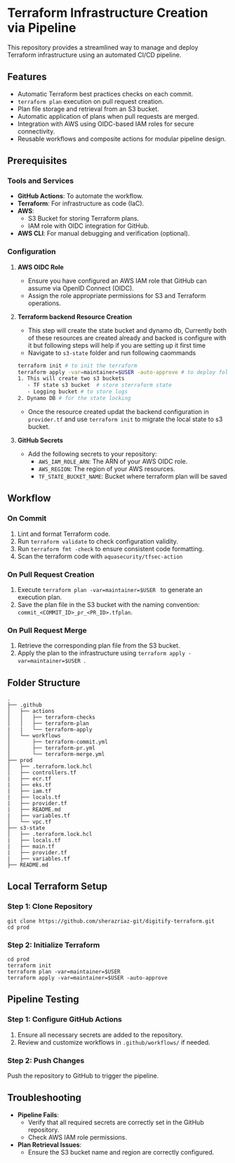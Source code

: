 # Terraform Infrastructure Creation via Pipeline

This repository provides a streamlined way to manage and deploy Terraform infrastructure using an automated CI/CD pipeline.

## Features
- Automatic Terraform best practices checks on each commit.
- `terraform plan` execution on pull request creation.
- Plan file storage and retrieval from an S3 bucket.
- Automatic application of plans when pull requests are merged.
- Integration with AWS using OIDC-based IAM roles for secure connectivity.
- Reusable workflows and composite actions for modular pipeline design.

## Prerequisites

### Tools and Services
- **GitHub Actions**: To automate the workflow.
- **Terraform**: For infrastructure as code (IaC).
- **AWS**:
  - S3 Bucket for storing Terraform plans.
  - IAM role with OIDC integration for GitHub.
- **AWS CLI**: For manual debugging and verification (optional).

### Configuration
1. **AWS OIDC Role**
   - Ensure you have configured an AWS IAM role that GitHub can assume via OpenID Connect (OIDC).
   - Assign the role appropriate permissions for S3 and Terraform operations.

2. **Terraform backend Resource Creation**
   - This step will create the state bucket and dynamo db, Currently both of these resources are created already and backed is configure with it but following steps will help if you are setting up it first time
   - Navigate to `s3-state` folder and run following caommands
   ```bash
   terraform init # to init the terraform
   terraform apply -var=maintainer=$USER -auto-approve # to deploy following
   1. This will create two s3 buckets
      - TF state s3 bucket  # store sterraform state
      - Logging bucket # to store logs
   2. Dynamo DB # for the state locking
   ```
   - Once the resource created updat the backend configuration in `provider.tf` and use `terraform init` to migrate the local state to s3 bucket.

3. **GitHub Secrets**
   - Add the following secrets to your repository:
     - `AWS_IAM_ROLE_ARN`: The ARN of your AWS OIDC role.
     - `AWS_REGION`: The region of your AWS resources.
     - `TF_STATE_BUCKET_NAME`: Bucket where terraform plan will be saved

## Workflow

### On Commit
1. Lint and format Terraform code.
2. Run `terraform validate` to check configuration validity.
3. Run `terraform fmt -check` to ensure consistent code formatting.
4. Scan the terraform code with `aquasecurity/tfsec-action`

### On Pull Request Creation
1. Execute `terraform plan -var=maintainer=$USER ` to generate an execution plan.
2. Save the plan file in the S3 bucket with the naming convention:
   `commit_<COMMIT_ID>_pr_<PR_ID>.tfplan`.

### On Pull Request Merge
1. Retrieve the corresponding plan file from the S3 bucket.
2. Apply the plan to the infrastructure using `terraform apply -var=maintainer=$USER `.

## Folder Structure
```
.
├── .github
│   ├── actions
│   │   ├── terraform-checks
│   │   ├── terraform-plan
|   |   └── terraform-apply
│   └── workflows
│       ├── terraform-commit.yml
│       ├── terraform-pr.yml
│       └── terraform-merge.yml
├── prod
│   ├── .terraform.lock.hcl
│   ├── controllers.tf
|   ├── ecr.tf
|   ├── eks.tf
|   ├── iam.tf
|   ├── locals.tf
|   ├── provider.tf
|   ├── README.md
|   ├── variables.tf
│   └── vpc.tf
├── s3-state
│   ├── .terraform.lock.hcl
|   ├── locals.tf
|   ├── main.tf
|   ├── provider.tf
|   ├── variables.tf
├── README.md
```

## Local Terraform Setup

### Step 1: Clone Repository
```
git clone https://github.com/sherazriaz-git/digitify-terraform.git
cd prod
```

### Step 2: Initialize Terraform
```
cd prod
terraform init
terraform plan -var=maintainer=$USER
terraform apply -var=maintainer=$USER -auto-approve  
```

## Pipeline Testing

### Step 1: Configure GitHub Actions
1. Ensure all necessary secrets are added to the repository.
2. Review and customize workflows in `.github/workflows/` if needed.

### Step 2: Push Changes
Push the repository to GitHub to trigger the pipeline.

## Troubleshooting
- **Pipeline Fails**:
  - Verify that all required secrets are correctly set in the GitHub repository.
  - Check AWS IAM role permissions.
- **Plan Retrieval Issues**:
  - Ensure the S3 bucket name and region are correctly configured.

